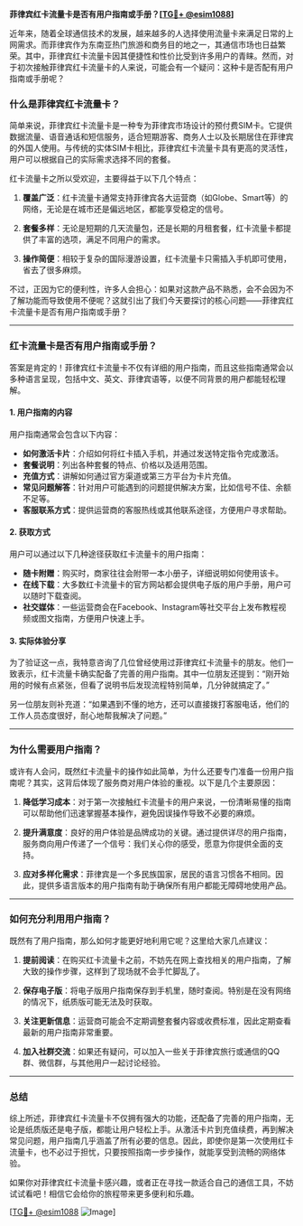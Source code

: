 **菲律宾红卡流量卡是否有用户指南或手册？[[TG💪+ @esim1088](https://t.me/s/esim1088)]**

近年来，随着全球通信技术的发展，越来越多的人选择使用流量卡来满足日常的上网需求。而菲律宾作为东南亚热门旅游和商务目的地之一，其通信市场也日益繁荣。其中，菲律宾红卡流量卡因其便捷性和性价比受到许多用户的青睐。然而，对于初次接触菲律宾红卡流量卡的人来说，可能会有一个疑问：这种卡是否配有用户指南或手册呢？

### **什么是菲律宾红卡流量卡？**

简单来说，菲律宾红卡流量卡是一种专为菲律宾市场设计的预付费SIM卡。它提供数据流量、语音通话和短信服务，适合短期游客、商务人士以及长期居住在菲律宾的外国人使用。与传统的实体SIM卡相比，菲律宾红卡流量卡具有更高的灵活性，用户可以根据自己的实际需求选择不同的套餐。

红卡流量卡之所以受欢迎，主要得益于以下几个特点：

1. **覆盖广泛**：红卡流量卡通常支持菲律宾各大运营商（如Globe、Smart等）的网络，无论是在城市还是偏远地区，都能享受稳定的信号。
   
2. **套餐多样**：无论是短期的几天流量包，还是长期的月租套餐，红卡流量卡都提供了丰富的选项，满足不同用户的需求。

3. **操作简便**：相较于复杂的国际漫游设置，红卡流量卡只需插入手机即可使用，省去了很多麻烦。

不过，正因为它的便利性，许多人会担心：如果对这款产品不熟悉，会不会因为不了解功能而导致使用不便呢？这就引出了我们今天要探讨的核心问题——菲律宾红卡流量卡是否有用户指南或手册？

---

### **红卡流量卡是否有用户指南或手册？**

答案是肯定的！菲律宾红卡流量卡不仅有详细的用户指南，而且这些指南通常会以多种语言呈现，包括中文、英文、菲律宾语等，以便不同背景的用户都能轻松理解。

#### **1. 用户指南的内容**
用户指南通常会包含以下内容：
- **如何激活卡片**：介绍如何将红卡插入手机，并通过发送特定指令完成激活。
- **套餐说明**：列出各种套餐的特点、价格以及适用范围。
- **充值方式**：讲解如何通过官方渠道或第三方平台为卡片充值。
- **常见问题解答**：针对用户可能遇到的问题提供解决方案，比如信号不佳、余额不足等。
- **客服联系方式**：提供运营商的客服热线或其他联系途径，方便用户寻求帮助。

#### **2. 获取方式**
用户可以通过以下几种途径获取红卡流量卡的用户指南：
- **随卡附赠**：购买时，商家往往会附带一本小册子，详细说明如何使用该卡。
- **在线下载**：大多数红卡流量卡的官方网站都会提供电子版的用户手册，用户可以随时下载查阅。
- **社交媒体**：一些运营商会在Facebook、Instagram等社交平台上发布教程视频或图文指南，方便用户快速上手。

#### **3. 实际体验分享**
为了验证这一点，我特意咨询了几位曾经使用过菲律宾红卡流量卡的朋友。他们一致表示，红卡流量卡确实配备了完善的用户指南。其中一位朋友还提到：“刚开始用的时候有点紧张，但看了说明书后发现流程特别简单，几分钟就搞定了。”

另一位朋友则补充道：“如果遇到不懂的地方，还可以直接拨打客服电话，他们的工作人员态度很好，耐心地帮我解决了问题。”

---

### **为什么需要用户指南？**

或许有人会问，既然红卡流量卡的操作如此简单，为什么还要专门准备一份用户指南呢？其实，这背后体现了服务商对用户体验的重视。以下是几个主要原因：

1. **降低学习成本**：对于第一次接触红卡流量卡的用户来说，一份清晰易懂的指南可以帮助他们迅速掌握基本操作，避免因误操作导致不必要的麻烦。

2. **提升满意度**：良好的用户体验是品牌成功的关键。通过提供详尽的用户指南，服务商向用户传递了一个信号：我们关心你的感受，愿意为你提供全面的支持。

3. **应对多样化需求**：菲律宾是一个多民族国家，居民的语言习惯各不相同。因此，提供多语言版本的用户指南有助于确保所有用户都能无障碍地使用产品。

---

### **如何充分利用用户指南？**

既然有了用户指南，那么如何才能更好地利用它呢？这里给大家几点建议：

1. **提前阅读**：在购买红卡流量卡之前，不妨先在网上查找相关的用户指南，了解大致的操作步骤，这样到了现场就不会手忙脚乱了。

2. **保存电子版**：将电子版用户指南保存到手机里，随时查阅。特别是在没有网络的情况下，纸质版可能无法及时获取。

3. **关注更新信息**：运营商可能会不定期调整套餐内容或收费标准，因此定期查看最新的用户指南非常重要。

4. **加入社群交流**：如果还有疑问，可以加入一些关于菲律宾旅行或通信的QQ群、微信群，与其他用户一起讨论经验。

---

### **总结**

综上所述，菲律宾红卡流量卡不仅拥有强大的功能，还配备了完善的用户指南，无论是纸质版还是电子版，都能让用户轻松上手。从激活卡片到充值续费，再到解决常见问题，用户指南几乎涵盖了所有必要的信息。因此，即使你是第一次使用红卡流量卡，也不必过于担忧，只要按照指南一步步操作，就能享受到流畅的网络体验。

如果你对菲律宾红卡流量卡感兴趣，或者正在寻找一款适合自己的通信工具，不妨试试看吧！相信它会给你的旅程带来更多便利和乐趣。

[[TG💪+ @esim1088](https://t.me/s/esim1088) ![Image](https://i.postimg.cc/4NQfJmqS/Snipaste-2025-05-13-00-14-12.png)]